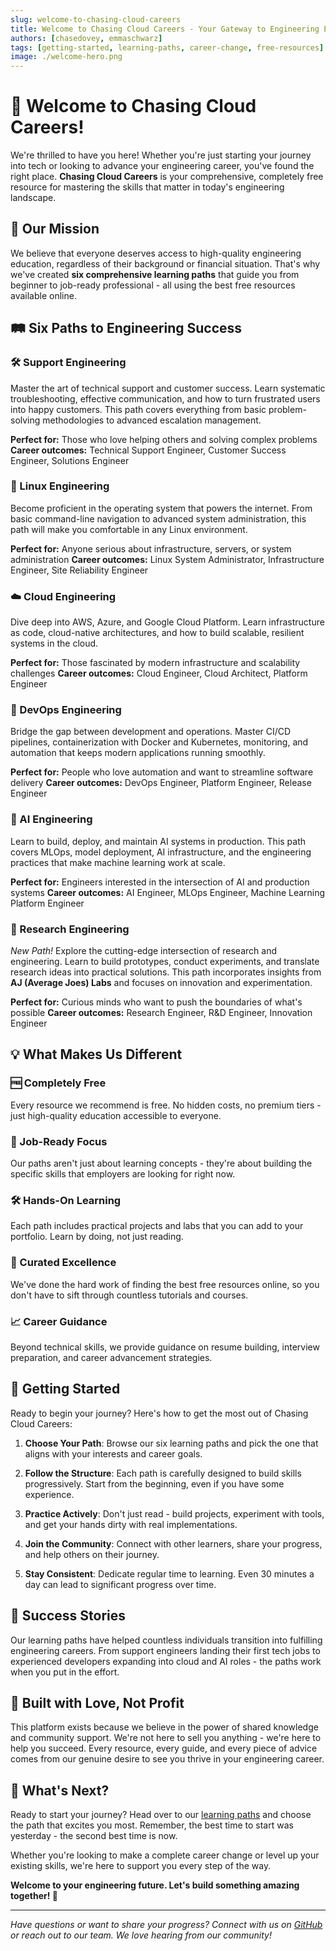 ```yaml
---
slug: welcome-to-chasing-cloud-careers
title: Welcome to Chasing Cloud Careers - Your Gateway to Engineering Excellence
authors: [chasedovey, emmaschwarz]
tags: [getting-started, learning-paths, career-change, free-resources]
image: ./welcome-hero.png
---
```


# 🚀 Welcome to Chasing Cloud Careers!

We're thrilled to have you here! Whether you're just starting your journey into tech or looking to advance your engineering career, you've found the right place. **Chasing Cloud Careers** is your comprehensive, completely free resource for mastering the skills that matter in today's engineering landscape.

<!-- truncate -->

## 🎯 Our Mission

We believe that everyone deserves access to high-quality engineering education, regardless of their background or financial situation. That's why we've created **six comprehensive learning paths** that guide you from beginner to job-ready professional - all using the best free resources available online.

## 🛤️ Six Paths to Engineering Success

### 🛠️ Support Engineering
Master the art of technical support and customer success. Learn systematic troubleshooting, effective communication, and how to turn frustrated users into happy customers. This path covers everything from basic problem-solving methodologies to advanced escalation management.

**Perfect for:** Those who love helping others and solving complex problems
**Career outcomes:** Technical Support Engineer, Customer Success Engineer, Solutions Engineer

### 🐧 Linux Engineering
Become proficient in the operating system that powers the internet. From basic command-line navigation to advanced system administration, this path will make you comfortable in any Linux environment.

**Perfect for:** Anyone serious about infrastructure, servers, or system administration
**Career outcomes:** Linux System Administrator, Infrastructure Engineer, Site Reliability Engineer

### ☁️ Cloud Engineering
Dive deep into AWS, Azure, and Google Cloud Platform. Learn infrastructure as code, cloud-native architectures, and how to build scalable, resilient systems in the cloud.

**Perfect for:** Those fascinated by modern infrastructure and scalability challenges
**Career outcomes:** Cloud Engineer, Cloud Architect, Platform Engineer

### 🔄 DevOps Engineering
Bridge the gap between development and operations. Master CI/CD pipelines, containerization with Docker and Kubernetes, monitoring, and automation that keeps modern applications running smoothly.

**Perfect for:** People who love automation and want to streamline software delivery
**Career outcomes:** DevOps Engineer, Platform Engineer, Release Engineer

### 🤖 AI Engineering
Learn to build, deploy, and maintain AI systems in production. This path covers MLOps, model deployment, AI infrastructure, and the engineering practices that make machine learning work at scale.

**Perfect for:** Engineers interested in the intersection of AI and production systems
**Career outcomes:** AI Engineer, MLOps Engineer, Machine Learning Platform Engineer

### 🔬 Research Engineering
*New Path!* Explore the cutting-edge intersection of research and engineering. Learn to build prototypes, conduct experiments, and translate research ideas into practical solutions. This path incorporates insights from **AJ (Average Joes) Labs** and focuses on innovation and experimentation.

**Perfect for:** Curious minds who want to push the boundaries of what's possible
**Career outcomes:** Research Engineer, R&D Engineer, Innovation Engineer

## 💡 What Makes Us Different

### 🆓 Completely Free
Every resource we recommend is free. No hidden costs, no premium tiers - just high-quality education accessible to everyone.

### 🎯 Job-Ready Focus
Our paths aren't just about learning concepts - they're about building the specific skills that employers are looking for right now.

### 🛠️ Hands-On Learning
Each path includes practical projects and labs that you can add to your portfolio. Learn by doing, not just reading.

### 🌟 Curated Excellence
We've done the hard work of finding the best free resources online, so you don't have to sift through countless tutorials and courses.

### 📈 Career Guidance
Beyond technical skills, we provide guidance on resume building, interview preparation, and career advancement strategies.

## 🚀 Getting Started

Ready to begin your journey? Here's how to get the most out of Chasing Cloud Careers:

1. **Choose Your Path**: Browse our six learning paths and pick the one that aligns with your interests and career goals.

2. **Follow the Structure**: Each path is carefully designed to build skills progressively. Start from the beginning, even if you have some experience.

3. **Practice Actively**: Don't just read - build projects, experiment with tools, and get your hands dirty with real implementations.

4. **Join the Community**: Connect with other learners, share your progress, and help others on their journey.

5. **Stay Consistent**: Dedicate regular time to learning. Even 30 minutes a day can lead to significant progress over time.

## 🌟 Success Stories

Our learning paths have helped countless individuals transition into fulfilling engineering careers. From support engineers landing their first tech jobs to experienced developers expanding into cloud and AI roles - the paths work when you put in the effort.

## 🤝 Built with Love, Not Profit

This platform exists because we believe in the power of shared knowledge and community support. We're not here to sell you anything - we're here to help you succeed. Every resource, every guide, and every piece of advice comes from our genuine desire to see you thrive in your engineering career.

## 🎯 What's Next?

Ready to start your journey? Head over to our [learning paths](/docs/intro) and choose the path that excites you most. Remember, the best time to start was yesterday - the second best time is now.

Whether you're looking to make a complete career change or level up your existing skills, we're here to support you every step of the way.

**Welcome to your engineering future. Let's build something amazing together! 🚀**

---

*Have questions or want to share your progress? Connect with us on [GitHub](https://github.com/mrcloudchase/chasingcloudcareers-site) or reach out to our team. We love hearing from our community!*
